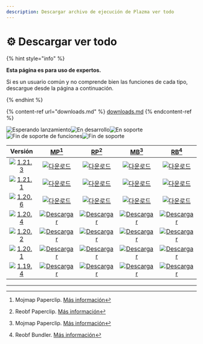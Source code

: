 ```yaml
---
description: Descargar archivo de ejecución de Plazma ver todo
---
```


# ⚙️ Descargar ver todo

{% hint style="info" %}

**Esta página es para uso de expertos.**

Si es un usuario común y no comprende bien las funciones de cada tipo,
descargue desde la página a continuación.

{% endhint %}

{% content-ref url="downloads.md" %}
[downloads.md](downloads.md)
{% endcontent-ref %}

[wtr]: https://badge.plazmamc.org/0/En%20espera%20de%20lanzamiento

![Esperando lanzamiento][wtr]![En desarrollo](https://badge.plazmamc.org/1/En%20desarrollo)![En soporte](https://badge.plazmamc.org/2/En%20soporte)![Fin de soporte de funciones](https://badge.plazmamc.org/6/Fin%20de%20soporte%20de%20funciones)![Fin de soporte](https://badge.plazmamc.org/4/Fin%20de%20soporte)

|                                      Versión                                      |                               [MP](#user-content-fn-1)[^1]                               |                               [RP](#user-content-fn-2)[^2]                               |                               [MB](#user-content-fn-3)[^3]                               |                               [RB](#user-content-fn-4)[^4]                               |
| :-------------------------------------------------------------------------------: | :--------------------------------------------------------------------------------------: | :--------------------------------------------------------------------------------------: | :--------------------------------------------------------------------------------------: | :--------------------------------------------------------------------------------------: |
| [![1.21.3](https://badge.plazmamc.org/1/1.21.3)](https://git.plazmamc.org/1.21.3) |      [![다운로드](https://badge.plazmamc.org/1/다운로드)](https://dl.plazmamc.org/1.21.3/0)      |      [![다운로드](https://badge.plazmamc.org/1/다운로드)](https://dl.plazmamc.org/1.21.3/1)      |      [![다운로드](https://badge.plazmamc.org/1/다운로드)](https://dl.plazmamc.org/1.21.3/2)      |      [![다운로드](https://badge.plazmamc.org/1/다운로드)](https://dl.plazmamc.org/1.21.3/3)      |
| [![1.21.1](https://badge.plazmamc.org/6/1.21.1)](https://git.plazmamc.org/1.21.1) |      [![다운로드](https://badge.plazmamc.org/1/다운로드)](https://dl.plazmamc.org/1.21.1/0)      |      [![다운로드](https://badge.plazmamc.org/1/다운로드)](https://dl.plazmamc.org/1.21.1/1)      |      [![다운로드](https://badge.plazmamc.org/1/다운로드)](https://dl.plazmamc.org/1.21.1/2)      |      [![다운로드](https://badge.plazmamc.org/1/다운로드)](https://dl.plazmamc.org/1.21.1/3)      |
| [![1.20.6](https://badge.plazmamc.org/2/1.20.6)](https://git.plazmamc.org/1.20.6) |      [![다운로드](https://badge.plazmamc.org/1/다운로드)](https://dl.plazmamc.org/1.20.6/0)      |      [![다운로드](https://badge.plazmamc.org/1/다운로드)](https://dl.plazmamc.org/1.20.6/1)      |      [![다운로드](https://badge.plazmamc.org/1/다운로드)](https://dl.plazmamc.org/1.20.6/2)      |      [![다운로드](https://badge.plazmamc.org/1/다운로드)](https://dl.plazmamc.org/1.20.6/3)      |
| [![1.20.4](https://badge.plazmamc.org/6/1.20.4)](https://git.plazmamc.org/1.20.4) | [![Descargar](https://badge.plazmamc.org/1/Descargar)](https://dl.plazmamc.org/1.20.4/0) | [![Descargar](https://badge.plazmamc.org/1/Descargar)](https://dl.plazmamc.org/1.20.4/1) | [![Descargar](https://badge.plazmamc.org/1/Descargar)](https://dl.plazmamc.org/1.20.4/2) | [![Descargar](https://badge.plazmamc.org/1/Descargar)](https://dl.plazmamc.org/1.20.4/3) |
| [![1.20.2](https://badge.plazmamc.org/4/1.20.2)](https://git.plazmamc.org/1.20.2) | [![Descargar](https://badge.plazmamc.org/1/Descargar)](https://dl.plazmamc.org/1.20.2/0) | [![Descargar](https://badge.plazmamc.org/1/Descargar)](https://dl.plazmamc.org/1.20.2/1) | [![Descargar](https://badge.plazmamc.org/1/Descargar)](https://dl.plazmamc.org/1.20.2/2) | [![Descargar](https://badge.plazmamc.org/1/Descargar)](https://dl.plazmamc.org/1.20.2/3) |
| [![1.20.1](https://badge.plazmamc.org/4/1.20.1)](https://git.plazmamc.org/1.20.1) | [![Descargar](https://badge.plazmamc.org/1/Descargar)](https://dl.plazmamc.org/1.20.1/0) | [![Descargar](https://badge.plazmamc.org/1/Descargar)](https://dl.plazmamc.org/1.20.1/1) | [![Descargar](https://badge.plazmamc.org/1/Descargar)](https://dl.plazmamc.org/1.20.1/2) | [![Descargar](https://badge.plazmamc.org/1/Descargar)](https://dl.plazmamc.org/1.20.1/3) |
| [![1.19.4](https://badge.plazmamc.org/4/1.19.4)](https://git.plazmamc.org/1.19.4) | [![Descargar](https://badge.plazmamc.org/1/Descargar)](https://dl.plazmamc.org/1.19.4/0) | [![Descargar](https://badge.plazmamc.org/1/Descargar)](https://dl.plazmamc.org/1.19.4/1) | [![Descargar](https://badge.plazmamc.org/1/Descargar)](https://dl.plazmamc.org/1.19.4/2) | [![Descargar](https://badge.plazmamc.org/1/Descargar)](https://dl.plazmamc.org/1.19.4/3) |

***

[^1]: Mojmap Paperclip. [Más información](../administration/getting-started#id-2)

[^2]: Reobf Paperclip. [Más información](../administration/getting-started#id-2)

[^3]: Mojmap Paperclip. [Más información](../administration/getting-started#id-2)

[^4]: Reobf Bundler. [Más información](../administration/getting-started#id-2)
